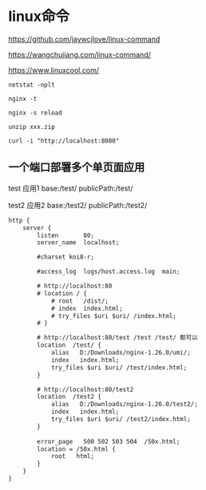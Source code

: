 # linux命令

https://github.com/jaywcjlove/linux-command



https://wangchujiang.com/linux-command/



https://www.linuxcool.com/

```
netstat -nplt

nginx -t

nginx -s reload

unzip xxx.zip

curl -i "http://localhost:8000"
```



## 一个端口部署多个单页面应用

test  应用1 base:/test/  publicPath:/test/

test2 应用2 base:/test2/  publicPath:/test2/

```txt
http {
    server {
        listen       80;
        server_name  localhost;

        #charset koi8-r;

        #access_log  logs/host.access.log  main;

        # http://localhost:80
        # location / {
            # root   /dist/;
            # index  index.html;
            # try_files $uri $uri/ /index.html;
        # }

        # http://localhost:80/test /test /test/ 都可以
        location  /test/ {
            alias   D:/Downloads/nginx-1.26.0/umi/;
            index   index.html;
            try_files $uri $uri/ /test/index.html;
        }

        # http://localhost:80/test2
        location  /test2 {
            alias   D:/Downloads/nginx-1.26.0/test2/;
            index   index.html;
            try_files $uri $uri/ /test2/index.html;
        }
   
        error_page   500 502 503 504  /50x.html;
        location = /50x.html {
            root   html;
        }
    }
}

```

